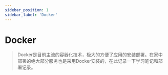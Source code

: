 ```yaml
---
sidebar_position: 1
sidebar_label: 'Docker'
---
```


# Docker

> Docker是目前主流的容器化技术，极大的方便了应用的安装部署。在家中部署的绝大部分服务也是采用Docker安装的，在此记录一下学习笔记和部署记录。